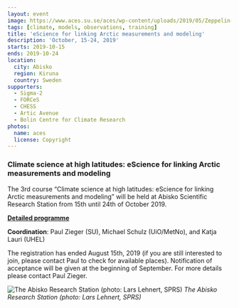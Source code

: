 ```yaml
---
layout: event
image: https://www.aces.su.se/aces/wp-content/uploads/2019/05/Zeppelin-850x478.jpg
tags: [climate, models, observations, training]
title: 'eScience for linking Arctic measurements and modeling'
description: 'October, 15-24, 2019'
starts: 2019-10-15
ends: 2019-10-24
location:
  city: Abisko
  region: Kiruna
  country: Sweden
supporters:
  - Sigma-2
  - FORCeS
  - CHESS
  - Artic Avenue
  - Bolin Centre for Climate Research
photos:
  name: aces
  license: Copyright
---
```


### Climate science at high latitudes: eScience for linking Arctic measurements and modeling

The 3rd course “Climate science at high latitudes: eScience for linking Arctic measurements and modeling” will be held at Abisko Scientific Research Station from 15th until 24th of October 2019.

**[Detailed programme](https://github.com/NordicESMhub/NEGI-Abisko-2019/blob/master/content/training/Abisko%20course%20schedule%20short%202019122.pdf)**


**Coordination**: Paul Zieger (SU), Michael Schulz (UiO/MetNo), and Katja Lauri (UHEL)

The registration has ended August 15th, 2019 (if you are still interested to join, please contact Paul to check for available places). Notification of acceptance will be given at the beginning of September. For more details please contact Paul Zieger.


![The Abisko Research Station (photo: Lars Lehnert, SPRS)](https://www.aces.su.se/aces/wp-content/uploads/2019/05/abisko-naturvetenskapliga-station-lars-lehnert.jpg)
*The Abisko Research Station (photo: Lars Lehnert, SPRS)*



